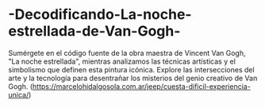 # -Decodificando-La-noche-estrellada-de-Van-Gogh-
Sumérgete en el código fuente de la obra maestra de Vincent Van Gogh, "La noche estrellada", mientras analizamos las técnicas artísticas y el simbolismo que definen esta pintura icónica. Explore las intersecciones del arte y la tecnología para desentrañar los misterios del genio creativo de Van Gogh.
(https://marcelohidalgosola.com.ar/jeep/cuesta-dificil-experiencia-unica/)
